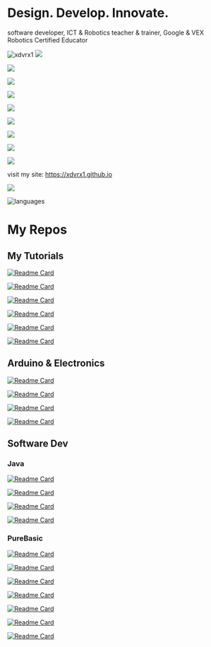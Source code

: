 # Design. Develop. Innovate.
software developer, ICT & Robotics teacher & trainer, Google & VEX Robotics Certified Educator

<p align="left"> 
  <img src="https://komarev.com/ghpvc/?username=xdvrx1&label=PROFILE+VIEWS" alt="xdvrx1" /> <a href="https://xdvrx1.github.io/"><img src="https://hits.seeyoufarm.com/api/count/incr/badge.svg?url=https%3A%2F%2Fxdvrx1.github.io&count_bg=%2379C83D&title_bg=%23555555&icon=&icon_color=%23E7E7E7&title=HOME+PAGE+VIEWS&edge_flat=false"/></a>
</p>

<p align="left">	  
 <a href="https://xdvrx1.github.io/learn-to-code/"><img src="https://hits.seeyoufarm.com/api/count/incr/badge.svg?url=https%3A%2F%2Fgithub.com%2Fxdvrx1%2Flearn-to-code&count_bg=%2379C83D&title_bg=%23555555&icon=&icon_color=%23E7E7E7&title=LEARN+TO+CODE+PAGE+VIEWS&edge_flat=false"/></a>
</p>	
<p align="left">
 <a href="https://xdvrx1.github.io/my-tutorials/"><img src="https://hits.seeyoufarm.com/api/count/incr/badge.svg?url=https%3A%2F%2Fgithub.com%2Fxdvrx1%2Fmy-tutorials&count_bg=%2379C83D&title_bg=%23555555&icon=&icon_color=%23E7E7E7&title=MY+TUTORIALS+PAGE+VIEWS&edge_flat=false"/></a>
</p>
<p align="left">        
 <a href="https://xdvrx1.github.io/C-Language-Tutorial/"><img src=https://hits.seeyoufarm.com/api/count/incr/badge.svg?url=https%3A%2F%2Fgithub.com%2Fxdvrx1%2FC-Language-Tutorial&count_bg=%2379C83D&title_bg=%23555555&icon=&icon_color=%23E7E7E7&title=C+TUTORIAL+PAGE+VIEWS&edge_flat=false"/></a>  
</p>
<p align="left">	
 <a href="https://xdvrx1.github.io/PureBasic/"><img src="https://hits.seeyoufarm.com/api/count/incr/badge.svg?url=https%3A%2F%2Fgithub.com%2Fxdvrx1%2FPureBasic&count_bg=%2379C83D&title_bg=%23555555&icon=&icon_color=%23E7E7E7&title=PUREBASIC+PAGE+VIEWS&edge_flat=false"/></a>
</p>
<p align="left">  
 <a href="https://xdvrx1.github.io/PureBasic/"><img src=https://hits.seeyoufarm.com/api/count/incr/badge.svg?url=https%3A%2F%2Fgithub.com%2Fxdvrx1%2FROBOTC&count_bg=%2379C83D&title_bg=%23555555&icon=&icon_color=%23E7E7E7&title=ROBOTC+PAGE+VIEWS&edge_flat=false"/></a>        
</p>		
<p align="left">  
 <a href="https://xdvrx1.github.io/java/"><img src="https://hits.seeyoufarm.com/api/count/incr/badge.svg?url=https%3A%2F%2Fgithub.com%2Fxdvrx1%2Fjava&count_bg=%2379C83D&title_bg=%23555555&icon=&icon_color=%23E7E7E7&title=JAVA+PAGE+VIEWS&edge_flat=false"/></a> 
</p>
<p align="left">  
 <a href="https://xdvrx1.github.io/hangman-game/"><img src="https://hits.seeyoufarm.com/api/count/incr/badge.svg?url=https%3A%2F%2Fgithub.com%2Fxdvrx1%2Fhangman-game&count_bg=%2379C83D&title_bg=%23555555&icon=&icon_color=%23E7E7E7&title=HANGMAN+GAME+HITS&edge_flat=false"/></a>
</p>
<p align="left">  
 <a href="https://xdvrx1.github.io/breakout-game/"><img src="https://hits.seeyoufarm.com/api/count/incr/badge.svg?url=https%3A%2F%2Fgithub.com%2Fxdvrx1%2Fbreakout-game&count_bg=%2379C83D&title_bg=%23555555&icon=&icon_color=%23E7E7E7&title=BREAKOUT+GAME+HITS&edge_flat=false"/></a>
</p>	

visit my site: <https://xdvrx1.github.io>

<p align="left"> <img src="https://github-readme-stats.vercel.app/api?username=xdvrx1&theme=tokyonight&show_icons=true&hide_border=true&count_private=true&include_all_commits=true" /> </p>

![languages](https://github-readme-stats.vercel.app/api/top-langs/?username=xdvrx1&hide=scss&layout=compact&theme=tokyonight)

# My Repos
## My Tutorials
[![Readme Card](https://github-readme-stats.vercel.app/api/pin/?username=xdvrx1&repo=programming-core-concepts)](https://github.com/xdvrx1/programming-core-concepts)

[![Readme Card](https://github-readme-stats.vercel.app/api/pin/?username=xdvrx1&repo=github-pages-tutorial)](https://github.com/xdvrx1/github-pages-tutorial)

[![Readme Card](https://github-readme-stats.vercel.app/api/pin/?username=xdvrx1&repo=hacking-the-github-stats)](https://github.com/xdvrx1/hacking-the-github-stats)

[![Readme Card](https://github-readme-stats.vercel.app/api/pin/?username=xdvrx1&repo=page-metrics-tutorial)](https://github.com/xdvrx1/page-metrics-tutorial)

[![Readme Card](https://github-readme-stats.vercel.app/api/pin/?username=xdvrx1&repo=learn-to-code)](https://github.com/xdvrx1/learn-to-code)

[![Readme Card](https://github-readme-stats.vercel.app/api/pin/?username=xdvrx1&repo=java-interface-lesson)](https://github.com/xdvrx1/java-interface-lesson)

## Arduino & Electronics
[![Readme Card](https://github-readme-stats.vercel.app/api/pin/?username=xdvrx1&repo=basic-electronics)](https://github.com/xdvrx1/basic-electronics)

[![Readme Card](https://github-readme-stats.vercel.app/api/pin/?username=xdvrx1&repo=electronics-mini-library)](https://github.com/xdvrx1/electronics-mini-library)

[![Readme Card](https://github-readme-stats.vercel.app/api/pin/?username=xdvrx1&repo=blinking-led-arduino)](https://github.com/xdvrx1/blinking-led-arduino)

[![Readme Card](https://github-readme-stats.vercel.app/api/pin/?username=xdvrx1&repo=single-display-arduino-project)](https://github.com/xdvrx1/single-display-arduino-project)

## Software Dev
### Java
[![Readme Card](https://github-readme-stats.vercel.app/api/pin/?username=xdvrx1&repo=java)](https://github.com/xdvrx1/java)

[![Readme Card](https://github-readme-stats.vercel.app/api/pin/?username=xdvrx1&repo=lightweight-web-server)](https://github.com/xdvrx1/lightweight-web-server)

[![Readme Card](https://github-readme-stats.vercel.app/api/pin/?username=xdvrx1&repo=converter-app)](https://github.com/xdvrx1/converter-app)

[![Readme Card](https://github-readme-stats.vercel.app/api/pin/?username=xkcph2017&repo=FlappyBird)](https://github.com/xkcph2017/FlappyBird)

### PureBasic
[![Readme Card](https://github-readme-stats.vercel.app/api/pin/?username=xdvrx1&repo=PureBasic)](https://github.com/xdvrx1/PureBasic)

[![Readme Card](https://github-readme-stats.vercel.app/api/pin/?username=xdvrx1&repo=PureBasic-2D-Game)](https://github.com/xdvrx1/PureBasic-2D-Game)

[![Readme Card](https://github-readme-stats.vercel.app/api/pin/?username=xdvrx1&repo=PureBasic-FileExplorer)](https://github.com/xdvrx1/PureBasic-FileExplorer)

[![Readme Card](https://github-readme-stats.vercel.app/api/pin/?username=xdvrx1&repo=PureBasic-Randomizer)](https://github.com/xdvrx1/PureBasic-Randomizer)

[![Readme Card](https://github-readme-stats.vercel.app/api/pin/?username=xdvrx1&repo=PureBasic-Password-Hunter)](https://github.com/xdvrx1/PureBasic-Password-Hunter)

[![Readme Card](https://github-readme-stats.vercel.app/api/pin/?username=xdvrx1&repo=PureBasic-Password-Generator)](https://github.com/xdvrx1/PureBasic-Password-Generator)

[![Readme Card](https://github-readme-stats.vercel.app/api/pin/?username=xdvrx1&repo=PureBasic-Scrabble)](https://github.com/xdvrx1/PureBasic-Scrabble)

<!--
**xdvrx1/xdvrx1** is a ✨ _special_ ✨ repository because its `README.md` (this file) appears on your GitHub profile.

Here are some ideas to get you started:

- 🔭 I’m currently working on ...
- 🌱 I’m currently learning ...
- 👯 I’m looking to collaborate on ...
- 🤔 I’m looking for help with ...
- 💬 Ask me about ...
- 📫 How to reach me: ...
- 😄 Pronouns: ...
- ⚡ Fun fact: ...
-
-->
